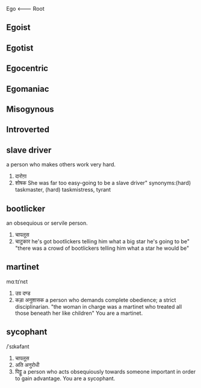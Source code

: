 Ego <--- Root
## Egoist
## Egotist
## Egocentric 
## Egomaniac 
## Misogynous
## Introverted

## slave driver
a person who makes others work very hard.
1. दारोग़ा
2. शोषक
She was far too easy-going to be a slave driver"
synonyms:(hard) taskmaster, (hard) taskmistress, tyrant

## bootlicker 
an obsequious or servile person.
1. चापलूस
2. चाटुकार
he's got bootlickers telling him what a big star he's going to be"
"there was a crowd of bootlickers telling him what a star he would be"

## martinet
mɑːtɪˈnɛt
1. उग्र दण्ड
2. कड़ा अनुशासक
a person who demands complete obedience; a strict disciplinarian.
"the woman in charge was a martinet who treated all those beneath her like children"
You are a martinet. 

## sycophant
/ˈsɪkəfant
1. चापलूस
2. अति अनुरोधी
1. पिट्ठू
a person who acts obsequiously towards someone important in order to gain advantage.
You are a sycophant. 
